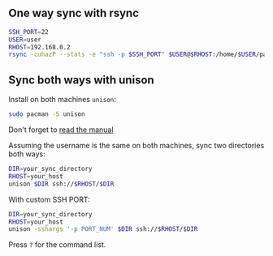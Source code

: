 
One way sync with rsync
-----------------------
```sh
SSH_PORT=22
USER=user
RHOST=192.168.0.2
rsync -cuhazP --stats -e "ssh -p $SSH_PORT" $USER@$RHOST:/home/$USER/path/ /home/$USER/path/
```

Sync both ways with unison
--------------------------
Install on both machines `unison`:
```sh
sudo pacman -S unison
```
Don't forget to [read the manual](https://raw.githubusercontent.com/bcpierce00/unison/refs/heads/documentation/unison-manual.txt)

Assuming the username is the same on both machines, sync two directories both ways:
```sh
DIR=your_sync_directory
RHOST=your_host
unison $DIR ssh://$RHOST/$DIR
```

With custom SSH PORT:
```sh
DIR=your_sync_directory
RHOST=your_host
unison -sshargs '-p PORT_NUM' $DIR ssh://$RHOST/$DIR
```

Press `?` for the command list.

